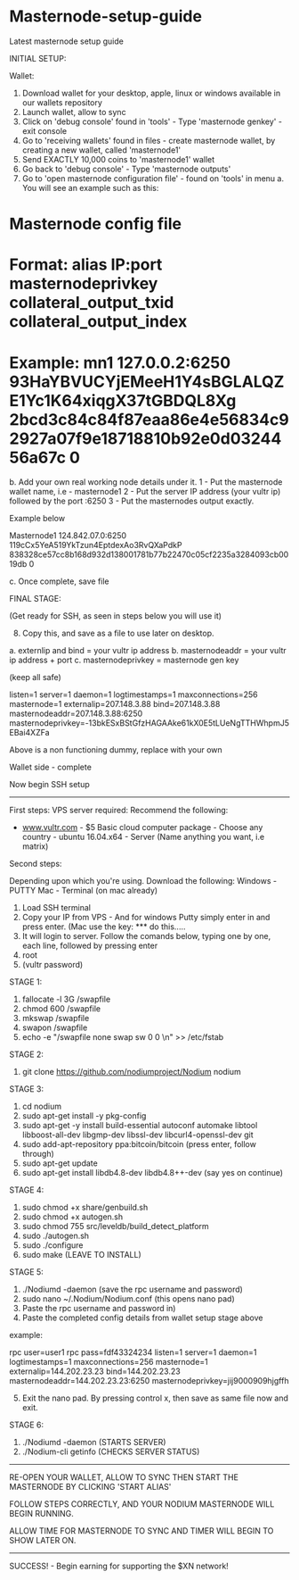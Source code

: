 # Masternode-setup-guide
Latest masternode setup guide

INITIAL SETUP:

Wallet:

1. Download wallet for your desktop, apple, linux or windows available in our wallets repository
2. Launch wallet, allow to sync
3. Click on 'debug console' found in 'tools' - Type 'masternode genkey' - exit console
4. Go to 'receiving wallets' found in files - create masternode wallet, by creating a new wallet, called 'masternode1'
5. Send EXACTLY 10,000 coins to 'masternode1' wallet
6. Go back to 'debug console' - Type 'masternode outputs' 
7.  Go to 'open masternode configuration file' - found on 'tools' in menu
 a. You will see an example such as this:
 
 # Masternode config file
# Format: alias IP:port masternodeprivkey collateral_output_txid collateral_output_index
# Example: mn1 127.0.0.2:6250 93HaYBVUCYjEMeeH1Y4sBGLALQZE1Yc1K64xiqgX37tGBDQL8Xg 2bcd3c84c84f87eaa86e4e56834c92927a07f9e18718810b92e0d0324456a67c 0

b. Add your own real working node details under it.
1 - Put the masternode wallet name, i.e - masternode1
2 - Put the server IP address (your vultr ip) followed by the port :6250
3 - Put the masternodes output exactly.

Example below

Masternode1 124.842.07.0:6250 119cCx5YeA519YkTzun4EptdexAo3RvQXaPdkP 838328ce57cc8b168d932d138001781b77b22470c05cf2235a3284093cb0019db 0

c. Once complete, save file

FINAL STAGE:

(Get ready for SSH, as seen in steps below you will use it)

8. Copy this, and save as a file to use later on desktop. 

a. externlip and bind = your vultr ip address
b. masternodeaddr = your vultr ip address + port
c. masternodeprivkey = masternode gen key

(keep all safe)

listen=1
server=1
daemon=1
logtimestamps=1
maxconnections=256
masternode=1
externalip=207.148.3.88
bind=207.148.3.88
masternodeaddr=207.148.3.88:6250
masternodeprivkey=-13bkESxBStGfzHAGAAke61kX0E5tLUeNgTTHWhpmJ5EBai4XZFa

Above is a non functioning dummy, replace with your own 

Wallet side - complete 

Now begin SSH setup

*****


First steps:
VPS server required: Recommend the following:
- www.vultr.com - $5 Basic cloud computer package - Choose any country - ubuntu 16.04.x64 - Server (Name anything you want, i.e matrix)

Second steps:

Depending upon which you're using. Download the following:
Windows - PUTTY
Mac - Terminal (on mac already)

1. Load SSH terminal
2. Copy your IP from VPS - And for windows Putty simply enter in and press enter. (Mac use the key: *** do this.....
3. It will login to server. Follow the comands below, typing one by one, each line, followed by pressing enter
4. root
5. (vultr password)

STAGE 1:

1. fallocate -l 3G /swapfile
2. chmod 600 /swapfile
3. mkswap /swapfile
4. swapon /swapfile
5. echo -e "/swapfile none swap sw 0 0 \n" >> /etc/fstab

STAGE 2:

1. git clone https://github.com/nodiumproject/Nodium nodium

STAGE 3:

1. cd nodium
2. sudo apt-get install -y pkg-config
3. sudo apt-get -y install build-essential autoconf automake libtool libboost-all-dev libgmp-dev libssl-dev libcurl4-openssl-dev git
4. sudo add-apt-repository ppa:bitcoin/bitcoin
(press enter, follow through)
5. sudo apt-get update
6. sudo apt-get install libdb4.8-dev libdb4.8++-dev
(say yes on continue)

STAGE 4:

1. sudo chmod +x share/genbuild.sh
2. sudo chmod +x autogen.sh
3. sudo chmod 755 src/leveldb/build_detect_platform
4. sudo ./autogen.sh
5. sudo ./configure
6. sudo make 
(LEAVE TO INSTALL)

STAGE 5:

1. ./Nodiumd -daemon
(save the rpc username and password)
2. sudo nano ~/.Nodium/Nodium.conf
(this opens nano pad)
3. Paste the rpc username and password in)
4. Paste the completed config details from wallet setup stage above

example: 

rpc user=user1
rpc pass=fdf43324234
listen=1
server=1
daemon=1
logtimestamps=1
maxconnections=256
masternode=1
externalip=144.202.23.23
bind=144.202.23.23
masternodeaddr=144.202.23.23:6250
masternodeprivkey=jij9000909hjgffh

5. Exit the nano pad. By pressing control x, then save as same file now and exit.

STAGE 6:

1. ./Nodiumd -daemon
(STARTS SERVER)
2. ./Nodium-cli getinfo
(CHECKS SERVER STATUS)

****
RE-OPEN YOUR WALLET, ALLOW TO SYNC THEN START THE MASTERNODE BY CLICKING 'START ALIAS'

FOLLOW STEPS CORRECTLY, AND YOUR NODIUM MASTERNODE WILL BEGIN RUNNING.

ALLOW TIME FOR MASTERNODE TO SYNC AND TIMER WILL BEGIN TO SHOW LATER ON.

***

SUCCESS! - Begin earning for supporting the $XN network!
